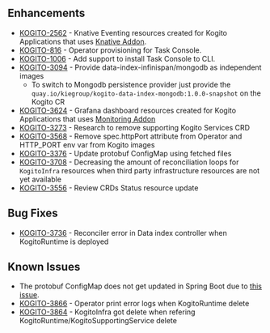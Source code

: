 ## Enhancements
- [KOGITO-2562](https://issues.redhat.com/browse/KOGITO-2562) - Knative Eventing resources created for Kogito Applications that uses [Knative Addon](https://github.com/kiegroup/kogito-examples/tree/stable/process-knative-quickstart-quarkus).
- [KOGITO-816](https://issues.redhat.com/browse/KOGITO-816) - Operator provisioning for Task Console.
- [KOGITO-1006](https://issues.redhat.com/browse/KOGITO-1006) - Add support to install Task Console to CLI.  
- [KOGITO-3094](https://issues.redhat.com/browse/KOGITO-3094) - Provide data-index-infinispan/mongodb as independent images
     - To switch to Mongodb persistence provider just provide the `quay.io/kiegroup/kogito-data-index-mongodb:1.0.0-snapshot` on the Kogito CR  
- [KOGITO-3624](https://issues.redhat.com/browse/KOGITO-3624) - Grafana dashboard resources created for Kogito Applications that uses [Monitoring Addon](https://blog.kie.org/2020/07/trustyai-meets-kogito-decision-monitoring.html)
- [KOGITO-3273](https://issues.redhat.com/browse/KOGITO-3273) - Research to remove supporting Kogito Services CRD
- [KOGITO-3568](https://issues.redhat.com/browse/KOGITO-3273) - Remove spec.httpPort attribute from Operator and HTTP_PORT env var from Kogito images
- [KOGITO-3376](https://issues.redhat.com/browse/KOGITO-3376) - Update protobuf ConfigMap using fetched files
- [KOGITO-3708](https://issues.redhat.com/browse/KOGITO-3708) - Decreasing the amount of reconciliation loops for `KogitoInfra` resources when
third party infrastructure resources are not yet available
- [KOGITO-3556](https://issues.redhat.com/browse/KOGITO-3556) - Review CRDs Status resource update
 
## Bug Fixes
- [KOGITO-3736](https://issues.redhat.com/browse/KOGITO-3736) - Reconciler error in Data index controller when KogitoRuntime is deployed

## Known Issues
- The protobuf ConfigMap does not get updated in Spring Boot due to [this issue](https://issues.redhat.com/browse/KOGITO-3406).
- [KOGITO-3866](https://issues.redhat.com/browse/KOGITO-3866) - Operator print error logs when KogitoRuntime delete
- [KOGITO-3864](https://issues.redhat.com/browse/KOGITO-3864) - KogitoInfra got delete when refering KogitoRuntime/KogitoSupportingService delete
